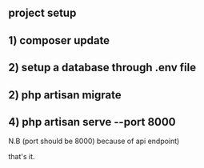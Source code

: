 ## project setup

## 1) composer update

## 2) setup a database through .env file

## 2) php artisan migrate

## 4) php artisan serve --port 8000

   N.B (port should be 8000) because of api endpoint)

that's it. 


